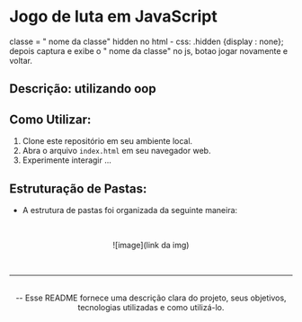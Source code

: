 # Jogo de luta em JavaScript

classe = " nome da classe" hidden no html - css: .hidden {display : none}; depois captura e exibe o " nome da classe"  no js, botao jogar novamente e voltar.  


## Descrição: utilizando oop

## Como Utilizar:

1. Clone este repositório em seu ambiente local.
2. Abra o arquivo `index.html` em seu navegador web.
3. Experimente interagir ... 


## Estruturação de Pastas:

- A estrutura de pastas foi organizada da seguinte maneira:



</br>
<div style="text-align:center;">

![image](link da img)

</br>

---



</br>
--  Esse README fornece uma descrição clara do projeto, seus objetivos, tecnologias utilizadas e como utilizá-lo.

</div>
 


 



